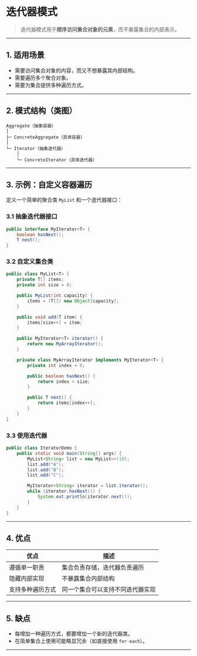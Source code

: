 # 迭代器模式

> 迭代器模式用于**顺序访问集合对象的元素**，而不暴露集合的内部表示。

---

## 1. 适用场景

- 需要访问集合对象的内容，而又不想暴露其内部结构。
- 需要遍历多个聚合对象。
- 需要为集合提供多种遍历方式。

---

## 2. 模式结构（类图）

```text
Aggregate（抽象容器）
│
├─ ConcreteAggregate（具体容器）
│
└─ Iterator（抽象迭代器）
    │
    └─ ConcreteIterator（具体迭代器）
```

---

## 3. 示例：自定义容器遍历

定义一个简单的聚合类 `MyList` 和一个迭代器接口：

### 3.1 抽象迭代器接口

```java
public interface MyIterator<T> {
    boolean hasNext();
    T next();
}
```

### 3.2 自定义集合类

```java
public class MyList<T> {
    private T[] items;
    private int size = 0;

    public MyList(int capacity) {
        items = (T[]) new Object[capacity];
    }

    public void add(T item) {
        items[size++] = item;
    }

    public MyIterator<T> iterator() {
        return new MyArrayIterator();
    }

    private class MyArrayIterator implements MyIterator<T> {
        private int index = 0;

        public boolean hasNext() {
            return index < size;
        }

        public T next() {
            return items[index++];
        }
    }
}
```

### 3.3 使用迭代器

```java
public class IteratorDemo {
    public static void main(String[] args) {
        MyList<String> list = new MyList<>(10);
        list.add("A");
        list.add("B");
        list.add("C");

        MyIterator<String> iterator = list.iterator();
        while (iterator.hasNext()) {
            System.out.println(iterator.next());
        }
    }
}
```

---

## 4. 优点

| 优点 | 描述 |
|------|------|
| 遵循单一职责 | 集合负责存储，迭代器负责遍历 |
| 隐藏内部实现 | 不暴露集合内部结构 |
| 支持多种遍历方式 | 同一个集合可以支持不同迭代器实现 |

---

## 5. 缺点

- 每增加一种遍历方式，都要增加一个新的迭代器类。
- 在简单集合上使用可能略显冗余（如直接使用 `for-each`）。

---
